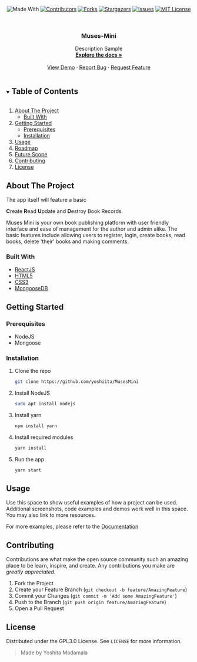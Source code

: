 <span style="display:block;text-align:center">


![Made With][made-with-shield]
[![Contributors][contributors-shield]][contributors-url]
[![Forks][forks-shield]][forks-url]
[![Stargazers][stars-shield]][stars-url]
[![Issues][issues-shield]][issues-url]
[![MIT License][license-shield]][license-url]

</span>

<!-- PROJECT LOGO -->
<br />
<p align="center">
  <a href="https://github.com/yoshiita/MusesMini">
  </a>

  <h3 align="center">Muses-Mini</h3>

  <p align="center">
    Description Sample
    <br />
    <a href="https://github.com/yoshiita/MusesMini"><strong>Explore the docs »</strong></a>
    <br />
    <br />
    <a href="https://github.com/yoshiita/MusesMini">View Demo</a>
    ·
    <a href="https://github.com/yoshiita/MusesMini/issues">Report Bug</a>
    ·
    <a href="https://github.com/yoshiita/MusesMini/issues">Request Feature</a>
  </p>
</p>

<!-- TABLE OF CONTENTS -->
<details open="open">
  <summary><h2 style="display: inline-block">Table of Contents</h2></summary>
  <ol>
    <li>
      <a href="#about-the-project">About The Project</a>
      <ul>
        <li><a href="#built-with">Built With</a></li>
      </ul>
    </li>
    <li>
      <a href="#getting-started">Getting Started</a>
      <ul>
        <li><a href="#prerequisites">Prerequisites</a></li>
        <li><a href="#installation">Installation</a></li>
      </ul>
    </li>
    <li><a href="#usage">Usage</a></li>
    <li><a href="#roadmap">Roadmap</a></li>
    <li><a href="#future-scope">Future Scope</a></li>
    <li><a href="#contributing">Contributing</a></li>
    <li><a href="#license">License</a></li>
  </ol>
</details>

<!-- ABOUT THE PROJECT -->

## About The Project

The app itself will feature a basic 

**C**reate
**R**ead
**U**pdate
and
**D**estroy Book Records. 

Muses Mini is your own book publishing platform with user friendly interface and ease of management for the author and admin alike. 
The basic features include allowing users to register, login, create books, read books, delete 'their' books and making comments.


### Built With

- [ReactJS]()
- [HTML5]()
- [CSS3]()
- [MongooseDB]()

<!-- GETTING STARTED -->

## Getting Started



### Prerequisites

- NodeJS
- Mongoose
  

### Installation

1. Clone the repo
   ```bash
   git clone https://github.com/yoshiita/MusesMini
   ```
2. Install NodeJS
   ```bash
   sudo apt install nodejs
   ```
3. Install yarn
    ```bash
    npm install yarn
    ```
4. Install required modules
   ```bash
   yarn install
   ```
5. Run the app
   ```bash
   yarn start
   ```

<!-- USAGE EXAMPLES -->

## Usage

Use this space to show useful examples of how a project can be used. Additional screenshots, code examples and demos work well in this space. You may also link to more resources.

For more examples, please refer to the [Documentation](https://example.com)




<!-- CONTRIBUTING -->


## Contributing

Contributions are what make the open source community such an amazing place to be learn, inspire, and create. Any contributions you make are *greatly appreciated*.

1. Fork the Project
2. Create your Feature Branch (`git checkout -b feature/AmazingFeature`)
3. Commit your Changes (`git commit -m 'Add some AmazingFeature'`)
4. Push to the Branch (`git push origin feature/AmazingFeature`)
5. Open a Pull Request

<!-- LICENSE -->

## License

Distributed under the GPL3.0 License. See `LICENSE` for more information.

> Made by Yoshita Madamala
<!-- MARKDOWN LINKS & IMAGES -->
<!-- https://www.markdownguide.org/basic-syntax/#reference-style-links -->

[contributors-shield]: https://img.shields.io/github/contributors/kanitmann/Muses-Mini-frontend.svg?style=for-the-badge
[contributors-url]: https://github.com/kanitmann/Muses-Mini-frontend/graphs/contributors
[forks-shield]: https://img.shields.io/github/forks/kanitmann/Muses-Mini-frontend.svg?style=for-the-badge
[forks-url]: https://github.com/kanitmann/Muses-Mini-frontend/network/members
[stars-shield]: https://img.shields.io/github/stars/kanitmann/tweeter.svg?style=for-the-badge
[stars-url]: https://github.com/kanitmann/Muses-Mini-frontend/stargazers
[issues-shield]: https://img.shields.io/github/issues/kanitmann/Muses-Mini-frontend.svg?style=for-the-badge
[issues-url]: https://github.com/kanitmann/Muses-Mini-frontend/issues
[license-shield]: https://img.shields.io/github/license/kanitmann/Muses-Mini-frontend?style=for-the-badge&logo=appveyor
[license-url]: https://github.com/kanitmann/Muses-Mini-frontend/blob/master/LICENSE.txt
[made-with-shield]: https://img.shields.io/github/languages/top/kanitmann/Muses-Mini-frontend?style=for-the-badge
